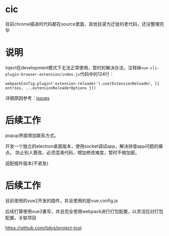 # cic

目前chrome插进的代码都在source里面，其他目录为迁徙的老代码，还没整理完毕

# 说明

inject在development模式下无法正常使用，暂时的解决办法，注释掉`vue-cli-plugin-browser-extension/index.js`代码中的124行：
```
webpackConfig.plugin('extension-reloader').use(ExtensionReloader, [{ entries, ...extensionReloaderOptions }])
```
详细原因参考：[issues](https://github.com/adambullmer/vue-cli-plugin-browser-extension/issues/120)

# 后续工作

popup界面增加联系方式。

开发一个独立的electron桌面版本，使用socket调试app，解决排查app问题的痛点。
防止别人篡改，必须混淆代码，增加修改难度，暂时不做加密。

适配插件版本(不紧急)

# 后续工作
目前使用的vue2开发的插件，并且使用的是vue.config.js

后续打算使用vue3重写，并且完全使用webpack进行打包配置，以灵活应对打包配置，关联项目

https://github.com/tidys/project-tool



